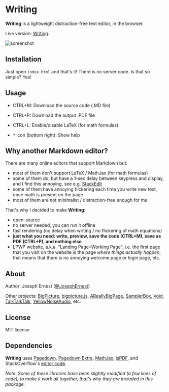 Writing
=======

**Writing** is a lightweight distraction-free text editor, in the browser.

Live version: [Writing](https://josephernest.github.io/Writing/).

![screenshot]()


Installation
----
Just open `index.html` and that's it! There is no server code. Is that so simple? Yes!

Usage
----

* CTRL+M: Download the source code (.MD file)

* CTRL+P: Download the output .PDF file

* CTRL+L: Enable/disable LaTeX (for math formulas)

* `?` icon (bottom right): Show help


Why another Markdown editor?
----
There are many online editors that support Markdown but:

* most of them don't support LaTeX / MathJax (for math formulas)
* some of them do, but have a 1-sec delay between keypress and display, and I find this annoying, see e.g. [StackEdit](https://www.stackedit.io)
* some of them have annoying flickering each time you write new text, once math is present on the page
* most of them are not minimalist / distraction-free enough for me

That's why I decided to make **Writing**:

* open-source
* no server needed, you can run it offline
* fast rendering (no delay when writing / no flickering of math equations)
* **just what you need: write, preview, save the code (CTRL+M), save as PDF (CTRL+P), and nothing else**
* LPWP website, a.k.a. "Landing Page=Working Page", i.e. the first page that you visit on the website is the page *where things actually happen*, that means that there is no annoying welcome page or login page, etc.

About
----
Author: Joseph Ernest ([@JosephErnest](https://twitter.com/JosephErnest))

Other projects: [BigPicture](http://bigpicture.bi), [bigpicture.js](https://github.com/josephernest/bigpicture.js), [AReallyBigPage](https://github.com/josephernest/AReallyBigPage), [SamplerBox](http://www.samplerbox.org), [Void](http://www.thisisvoid.org), [TalkTalkTalk](https://github.com/josephernest/TalkTalkTalk), [YellowNoiseAudio](http://www.yellownoiseaudio.com), etc.

License
----
MIT license

Dependencies
---
**Writing** uses [Pagedown](https://code.google.com/archive/p/pagedown/), [Pagedown Extra](https://github.com/jmcmanus/pagedown-extra), [MathJax](https://www.mathjax.org/), [jsPDF](https://github.com/MrRio/jsPDF), and StackOverflow's [editor code](https://gist.github.com/gdalgas/a652bce3a173ddc59f66).

*Note: Some of these libraries have been slightly modified (a few lines of code), to make it work all together, that's why they are included in this package.*